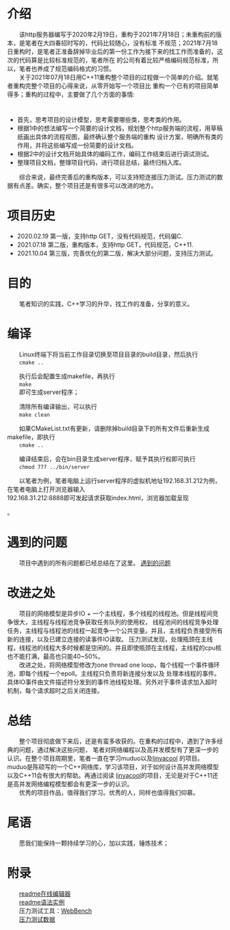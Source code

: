 

# 介绍
&emsp;&emsp;该http服务器编写于2020年2月19日，重构于2021年7月18日；未重构前的版本，是笔者在大四春招时写的，代码比较随心，没有标准
不规范；2021年7月18日重构时，是笔者正准备辞掉毕业后的第一份工作为接下来的找工作而准备的，这次的代码算是比较标准规范的，笔者所在
的公司有着比较严格编码规范标准，所以，笔者也养成了规范编码格式的习惯。  
&emsp;&emsp;关于2021年07月18日用C++11重构整个项目的过程做一个简单的介绍。就笔者重构完整个项目的心得来说，从零开始写一个项目比
重构一个已有的项目简单得多；重构的过程中，主要做了几个方面的事情:  
# 
* 首先，思考项目的设计模型，思考需要哪些类，思考类的作用。  
* 根据1中的想法编写一个简要的设计文档，规划整个http服务端的流程，用草稿纸画出具体的流程视图，最终确认整个服务端的重构
设计方案，明确所有类的作用，并将这些编写成一份简要的设计文档。  
* 根据2中的设计文档开始具体的编码工作，编码工作结束后进行调试测试。  
* 整理项目文档，整理项目代码，进行项目总结，最终归档入库。  

&emsp;&emsp;综合来说，最终完善后的重构版本，可以支持短连接压力测试。压力测试的数据有点差。确实，整个项目还是有很多可以改进的地方。

# 项目历史
* 2020.02.19 第一版，支持http GET，没有代码规范，代码偏C.
* 2021.07.18 第二版，重构版本，支持http GET，代码规范，C++11.
* 2021.10.04 第三版，完善优化的第二版，解决大部分问题，支持压力测试。

# 目的
&emsp;&emsp;笔者知识的实践，C++学习的升华，找工作的准备，分享的意义。  

# 编译
&emsp;&emsp;Linux终端下将当前工作目录切换至项目目录的build目录，然后执行  
&emsp;&emsp;`cmake ..`  

&emsp;&emsp;执行后会配置生成makefile，再执行  
&emsp;&emsp;`make`  
&emsp;&emsp;即可生成server程序；  

&emsp;&emsp;清除所有编译输出，可以执行  
&emsp;&emsp;`make clean`  
  
&emsp;&emsp;如果CMakeList.txt有更新，请删除掉build目录下的所有文件后重新生成makefile，即执行  
&emsp;&emsp;`cmake ..`  
  
&emsp;&emsp;编译结束后，会在bin目录生成server程序，赋予其执行权即可执行  
&emsp;&emsp;`chmod 777 ../bin/server`  
  
&emsp;&emsp;以笔者为例，笔者电脑上运行server程序的虚拟机地址192.168.31.212为例，在笔者电脑上打开浏览器输入  
192.168.31.212:8888即可发起请求获取index.html，浏览器加载呈现

。  
 
# 遇到的问题
&emsp;&emsp;项目中遇到的所有问题都已经总结在了这里。
[遇到的问题](https://github.com/xyq-c-cpp/study/blob/master/WebServer/Resource/problems.txt)

# 改进之处
&emsp;&emsp;项目的网络模型是异步IO + 一个主线程，多个线程的线程池。但是线程间竞争很大，主线程与线程池竞争获取任务队列的使用权，
线程池间的线程竞争处理任务，主线程与线程池的线程一起竞争一个公共变量。并且，主线程负责接受所有新的连接，以及已建立连接的读事件IO读取。
压力测试发现，处理瓶颈在主线程，线程池的线程大多时候都是空闲的。并且即使瓶颈在主线程，主线程的cpu核也不能打满，最高也只能40~50%。  
&emsp;&emsp;改进之处，将网络模型修改为one thread one loop，每个线程一个事件循环池，即每个线程一个epoll。主线程只负责将新连接分发以及
处理本线程的事件。具体IO事件由文件描述符分发到的事件池线程处理。另外对于事件请求加入超时机制，每个请求超时之后关闭连接。  


# 总结
&emsp;&emsp;整个项目彻底做下来后，还是有蛮多收获的。在重构的过程中，遇到了许多经典的问题，通过解决这些问题，
笔者对网络编程以及高并发模型有了更深一步的认识。在整个项目周期里，笔者一直在学习muduo以及[linyacool](https://github.com/linyacool/WebServer)
的项目。muduo是陈硕写的一个C++网络库，学习该项目，对于如何设计高并发网络模型以及C++11会有很大的帮助。再通过阅读
[linyacool](https://github.com/linyacool/WebServer)的项目，无论是对于C++11还是高并发网络编程模型都会有更深一步的认识。  
&emsp;&emsp;优秀的项目作品，值得我们学习。优秀的人，同样也值得我们仰慕。
  
# 尾语
&emsp;&emsp;愿我们能保持一颗持续学习的心，加以实践，锤炼技术；

# 附录
&emsp;&emsp;[readme在线编辑器](http://mahua.jser.me/)  
&emsp;&emsp;[readme语法实例](https://www.cnblogs.com/S-volcano/p/9454194.html#:~:text=readme%20%E8%AF%AD%E6%B3%95.%20README.%20%E8%AF%A5%E6%96%87%E4%BB%B6%E7%94%A8%E6%9D%A5%E6%B5%8B%E8%AF%95%E5%92%8C%E5%B1%95%E7%A4%BA%E4%B9%A6%E5%86%99README%E7%9A%84%E5%90%84%E7%A7%8Dmarkdown%E8%AF%AD%E6%B3%95%E3%80%82.,GitHub%E7%9A%84markdown%E8%AF%AD%E6%B3%95%E5%9C%A8%E6%A0%87%E5%87%86%E7%9A%84markdown%E8%AF%AD%E6%B3%95%E5%9F%BA%E7%A1%80%E4%B8%8A%E5%81%9A%E4%BA%86%E6%89%A9%E5%85%85%EF%BC%8C%E7%A7%B0%E4%B9%8B%E4%B8%BA%60GitHub%20Flavored%20Markdown%60%E3%80%82.%20%E7%AE%80%E7%A7%B0%60GFM%60%EF%BC%8CGFM%E5%9C%A8GitHub%E4%B8%8A%E6%9C%89%E5%B9%BF%E6%B3%9B%E5%BA%94%E7%94%A8%EF%BC%8C%E9%99%A4%E4%BA%86README%E6%96%87%E4%BB%B6%E5%A4%96%EF%BC%8Cissues%E5%92%8Cwiki%E5%9D%87%E6%94%AF%E6%8C%81markdown%E8%AF%AD%E6%B3%95%E3%80%82.)  
&emsp;&emsp;压力测试工具：[WebBench](https://github.com/xyq-c-cpp/study/tree/master/WebServer/WebBench)  
&emsp;&emsp;[压力测试数据](https://github.com/xyq-c-cpp/study/blob/master/WebServer/Resource/Pressure%20measurement%20data.txt)